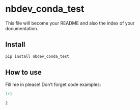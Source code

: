 # nbdev_conda_test

<!-- WARNING: THIS FILE WAS AUTOGENERATED! DO NOT EDIT! -->

This file will become your README and also the index of your
documentation.

## Install

``` sh
pip install nbdev_conda_test
```

## How to use

Fill me in please! Don’t forget code examples:

``` python
1+1
```

    2
